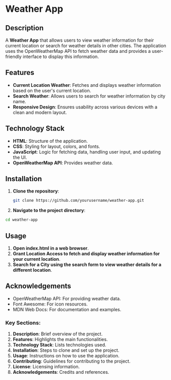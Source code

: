 # Weather App

## Description

A **Weather App** that allows users to view weather information for their current location or search for weather details in other cities. The application uses the OpenWeatherMap API to fetch weather data and provides a user-friendly interface to display this information.

## Features

- **Current Location Weather**: Fetches and displays weather information based on the user's current location.
- **Search Weather**: Allows users to search for weather information by city name.
- **Responsive Design**: Ensures usability across various devices with a clean and modern layout.

## Technology Stack

- **HTML**: Structure of the application.
- **CSS**: Styling for layout, colors, and fonts.
- **JavaScript**: Logic for fetching data, handling user input, and updating the UI.
- **OpenWeatherMap API**: Provides weather data.

## Installation

1. **Clone the repository**:

   ```bash
   git clone https://github.com/yourusername/weather-app.git
   ```

2. **Navigate to the project directory**:

```bash
cd weather-app
```

## Usage

1. **Open index.html in a web browser**.
2. **Grant Location Access to fetch and display weather information for your current location**.
3. **Search for a City using the search form to view weather details for a different location**.

## Acknowledgements

- OpenWeatherMap API: For providing weather data.
- Font Awesome: For icon resources.
- MDN Web Docs: For documentation and examples.

### Key Sections:

1. **Description**: Brief overview of the project.
2. **Features**: Highlights the main functionalities.
3. **Technology Stack**: Lists technologies used.
4. **Installation**: Steps to clone and set up the project.
5. **Usage**: Instructions on how to use the application.
6. **Contributing**: Guidelines for contributing to the project.
7. **License**: Licensing information.
8. **Acknowledgements**: Credits and references.
